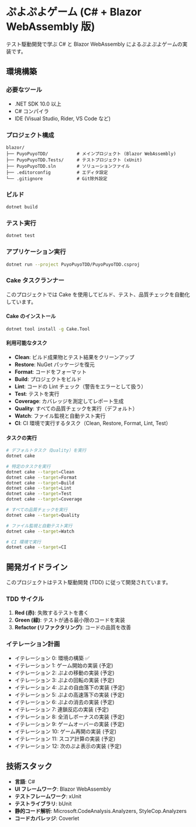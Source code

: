 # ぷよぷよゲーム (C# + Blazor WebAssembly 版)

テスト駆動開発で学ぶ C# と Blazor WebAssembly によるぷよぷよゲームの実装です。

## 環境構築

### 必要なツール

- .NET SDK 10.0 以上
- C# コンパイラ
- IDE (Visual Studio, Rider, VS Code など)

### プロジェクト構成

```
blazor/
├── PuyoPuyoTDD/           # メインプロジェクト (Blazor WebAssembly)
├── PuyoPuyoTDD.Tests/     # テストプロジェクト (xUnit)
├── PuyoPuyoTDD.sln        # ソリューションファイル
├── .editorconfig          # エディタ設定
└── .gitignore             # Git除外設定
```

### ビルド

```bash
dotnet build
```

### テスト実行

```bash
dotnet test
```

### アプリケーション実行

```bash
dotnet run --project PuyoPuyoTDD/PuyoPuyoTDD.csproj
```

### Cake タスクランナー

このプロジェクトでは Cake を使用してビルド、テスト、品質チェックを自動化しています。

#### Cake のインストール

```bash
dotnet tool install -g Cake.Tool
```

#### 利用可能なタスク

- **Clean**: ビルド成果物とテスト結果をクリーンアップ
- **Restore**: NuGet パッケージを復元
- **Format**: コードをフォーマット
- **Build**: プロジェクトをビルド
- **Lint**: コードの Lint チェック（警告をエラーとして扱う）
- **Test**: テストを実行
- **Coverage**: カバレッジを測定してレポート生成
- **Quality**: すべての品質チェックを実行（デフォルト）
- **Watch**: ファイル監視と自動テスト実行
- **CI**: CI 環境で実行するタスク（Clean, Restore, Format, Lint, Test）

#### タスクの実行

```bash
# デフォルトタスク（Quality）を実行
dotnet cake

# 特定のタスクを実行
dotnet cake --target=Clean
dotnet cake --target=Format
dotnet cake --target=Build
dotnet cake --target=Lint
dotnet cake --target=Test
dotnet cake --target=Coverage

# すべての品質チェックを実行
dotnet cake --target=Quality

# ファイル監視と自動テスト実行
dotnet cake --target=Watch

# CI 環境で実行
dotnet cake --target=CI
```

## 開発ガイドライン

このプロジェクトはテスト駆動開発 (TDD) に従って開発されています。

### TDD サイクル

1. **Red (赤)**: 失敗するテストを書く
2. **Green (緑)**: テストが通る最小限のコードを実装
3. **Refactor (リファクタリング)**: コードの品質を改善

### イテレーション計画

- イテレーション 0: 環境の構築 ✅
- イテレーション 1: ゲーム開始の実装 (予定)
- イテレーション 2: ぷよの移動の実装 (予定)
- イテレーション 3: ぷよの回転の実装 (予定)
- イテレーション 4: ぷよの自由落下の実装 (予定)
- イテレーション 5: ぷよの高速落下の実装 (予定)
- イテレーション 6: ぷよの消去の実装 (予定)
- イテレーション 7: 連鎖反応の実装 (予定)
- イテレーション 8: 全消しボーナスの実装 (予定)
- イテレーション 9: ゲームオーバーの実装 (予定)
- イテレーション 10: ゲーム再開の実装 (予定)
- イテレーション 11: スコア計算の実装 (予定)
- イテレーション 12: 次のぷよ表示の実装 (予定)

## 技術スタック

- **言語**: C#
- **UI フレームワーク**: Blazor WebAssembly
- **テストフレームワーク**: xUnit
- **テストライブラリ**: bUnit
- **静的コード解析**: Microsoft.CodeAnalysis.Analyzers, StyleCop.Analyzers
- **コードカバレッジ**: Coverlet
